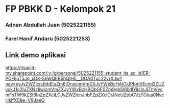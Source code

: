 # FP PBKK D - Kelompok 21
### Adnan Abdullah Juan (5025221155)
### Farel Hanif Andaru (5025221253)

## Link demo aplikasi
https://itsacid-my.sharepoint.com/:v:/g/personal/5025221155_student_its_ac_id/ER-PDFIjuT5Jq_xDX-5kWQEB5hQIH5__DOA0TuL22vrXJw?nav=eyJyZWZlcnJhbEluZm8iOnsicmVmZXJyYWxBcHAiOiJPbmVEcml2ZUZvckJ1c2luZXNzIiwicmVmZXJyYWxBcHBQbGF0Zm9ybSI6IldlYiIsInJlZmVycmFsTW9kZSI6InZpZXciLCJyZWZlcnJhbFZpZXciOiJNeUZpbGVzTGlua0NvcHkifX0&e=V9JaeQ

